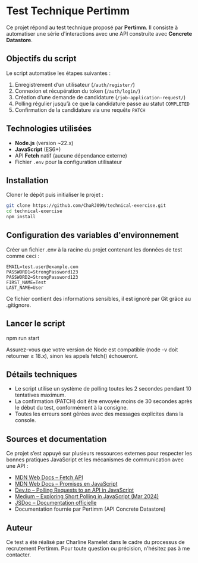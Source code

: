 # Test Technique Pertimm

Ce projet répond au test technique proposé par **Pertimm**. Il consiste à automatiser une série d'interactions avec une API construite avec **Concrete Datastore**.

## Objectifs du script

Le script automatise les étapes suivantes :

1. Enregistrement d’un utilisateur (`/auth/register/`)
2. Connexion et récupération du token (`/auth/login/`)
3. Création d’une demande de candidature (`/job-application-request/`)
4. Polling régulier jusqu’à ce que la candidature passe au statut `COMPLETED`
5. Confirmation de la candidature via une requête `PATCH`

## Technologies utilisées

- **Node.js** (version ~22.x)
- **JavaScript** (ES6+)
- API **Fetch** natif (aucune dépendance externe)
- Fichier `.env` pour la configuration utilisateur

## Installation

Cloner le dépôt puis initialiser le projet :

```bash
git clone https://github.com/ChaRJ099/technical-exercise.git
cd technical-exercise
npm install
```

## Configuration des variables d'environnement

Créer un fichier .env à la racine du projet contenant les données de test comme ceci :

```dotenv
EMAIL=test.user@example.com
PASSWORD1=StrongPassword123
PASSWORD2=StrongPassword123
FIRST_NAME=Test
LAST_NAME=User
```

Ce fichier contient des informations sensibles, il est ignoré par Git grâce au .gitignore.

## Lancer le script

npm run start

Assurez-vous que votre version de Node est compatible (node -v doit retourner ≥ 18.x), sinon les appels fetch() échoueront.

## Détails techniques

- Le script utilise un système de polling toutes les 2 secondes pendant 10 tentatives maximum.
- La confirmation (PATCH) doit être envoyée moins de 30 secondes après le début du test, conformément à la consigne.
- Toutes les erreurs sont gérées avec des messages explicites dans la console.

## Sources et documentation

Ce projet s’est appuyé sur plusieurs ressources externes pour respecter les bonnes pratiques JavaScript et les mécanismes de communication avec une API :

- [MDN Web Docs – Fetch API](https://developer.mozilla.org/en-US/docs/Web/API/Fetch_API)
- [MDN Web Docs – Promises en JavaScript](https://developer.mozilla.org/fr/docs/Web/JavaScript/Reference/Global_Objects/Promise)
- [Dev.to – Polling Requests to an API in JavaScript](https://dev.to/siddharthssb11/polling-requests-to-an-api-in-javascript-1g2d)
- [Medium – Exploring Short Polling in JavaScript (Mar 2024)](https://medium.com/@SejalPande1994/exploring-short-polling-in-javascript-a-real-time-approach-to-data-updates-643d5c016d99)
- [JSDoc – Documentation officielle](https://jsdoc.app/)
- Documentation fournie par Pertimm (API Concrete Datastore)

## Auteur

Ce test a été réalisé par Charline Ramelet dans le cadre du processus de recrutement Pertimm.
Pour toute question ou précision, n'hésitez pas à me contacter.

